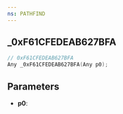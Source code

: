 ```yaml
---
ns: PATHFIND
---
```

## _0xF61CFEDEAB627BFA

```c
// 0xF61CFEDEAB627BFA
Any _0xF61CFEDEAB627BFA(Any p0);
```

## Parameters
* **p0**:
